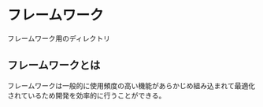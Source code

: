 # フレームワーク

フレームワーク用のディレクトリ

## フレームワークとは

フレームワークは一般的に使用頻度の高い機能があらかじめ組み込まれて最適化されているため開発を効率的に行うことができる。
